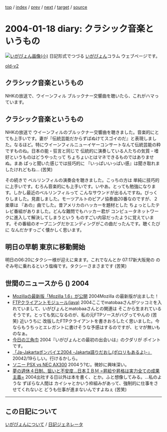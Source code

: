 [top](https://igapyon.github.io/diary/) 
 / [index](https://igapyon.github.io/diary/2004/index.html) 
 / [prev](https://igapyon.github.io/diary/2004/ig040115.html) 
 / [next](https://igapyon.github.io/diary/2004/ig040119.html) 
 / [target](https://igapyon.github.io/diary/2004/ig040118.html) 
 / [source](https://github.com/igapyon/diary/blob/gh-pages/2004/ig040118.html.src.md) 

2004-01-18 diary: クラシック音楽というもの
=====================================================================================================
[![いがぴょん画像(小)](https://igapyon.github.io/diary/images/iga200306s.jpg "いがぴょん")](https://igapyon.github.io/diary/memo/memoigapyon.html) 日記形式でつづる [いがぴょん](https://igapyon.github.io/diary/memo/memoigapyon.html)コラム ウェブページです。

[old-v2](ig040118-orig.html)

## クラシック音楽というもの

NHKの放送で、ウイーンフィル ブルックナー交響曲を聴いたら、これがハマっています。


## クラシック音楽というもの

NHKの放送で ウイーンフィルのブルックナー交響曲を聴きました。音楽的にとても上手いです。妻が『伝統芸能だからずばぬけてスゴイのだ』と表現しました。なるほど。特にウイーンフィルニューイヤーコンサートなんて伝統芸能の粋ですものね。日本の能・狂言と同じで 伝統的に演奏している人たちの気質・嗜好というものはどうやったって ちょちょいとはマネできるものではありませぬ。まあ ぱっと聞いた感じでは技巧的に 『いっぱいいっぱい感』は聞き取れましたけれどもね… (苦笑)

その続きで ベルリンフィルの演奏会を聴きました。こっちの方は 単純に技巧的に上手いです。むろん音楽的にも上手いです。いやあ。とっても勉強になります。しかし最近のベルリンフィルって こんなサウンドが出るんですね。びっくりしました。見直しました。モーツアルトのピアノ協奏曲20番なのですが、２楽章は 『あの』曲でした。昔アメリカのハッカーを題材とした ちょっとしたテレビ番組がありました。どんな難問でもハッカー君が コンピュータネットワークに進入して解決してしまうという ものすごい内容だったように覚えています。その番組のオープニングだかエンディングがこの曲だったんです。聴くたびに なんだかすっごく懐かしく思います。

## 明日の早朝 東京に移動開始

明日の06:20にタクシー様が迎えに来ます。これでなんとか 07:17新大阪発の のぞみ号に乗れるという塩梅です。タクシーさまさまです
(苦笑)

## 世間のニュースから () 2004

* [Mozillaの最新版「Mozilla 1.6」が公開](http://www.itmedia.co.jp/enterprise/0401/16/epn04.html)  2004Mozilla の最新版が出ました！
* [FTPクライアントモジュール(java)](http://it.age.jp/soft001.html)  2004ここでmatobaaさんがツッコミを入れていまして、いがぴょんとmatobaaさんとの関連は そこから生まれているそうです。とっても気になるのが、私の元FTPソースがバグってやんの (苦笑) 近いうちに 改版したFTPクライアントを書きおろしたく思いました。今ならもうちっとエレガントに書けそうな予感はするのですが、ヒマが無いものなぁ。
* [今日の三角巾](http://matobaa.tdiary.net/20040116.html)  2004『いがぴょんとの最初の出会いは』のクダリが ポイントです。
* [「Ja-Jakartaボンバイエ2004 -Jakarta語りだおし(ポロリもあるよ)-」](http://www.jtc2004.com/conf_bof.html)  20042/19らしい。行けるかしら。
* [ソニー PSX vs NEC AX300](http://pcweb.mycom.co.jp/articles/2004/01/14/psxax300/)  2004う?む。微妙に興味深い。
* [夢の週休４日制、狙いと不安度…日本ＩＢＭ =昇給や昇格は実力全ての成果主義=](http://www.zakzak.co.jp/top/top0115_1_20.html)  2004出社する日以外は本を書く、とか。ふと想像してみる。…私のような ずぼらな人間は カイシャとかいう枠組みがあって、強制的に仕事をさせてくれないと どうも仕事が進まないんですよねぇ (苦笑)

----------------------------------------------------------------------------------------------------

## この日記について
[いがぴょんについて](https://igapyon.github.io/diary/memo/memoigapyon.html) / [日記ジェネレータ](https://github.com/igapyon/igapyonv3)
